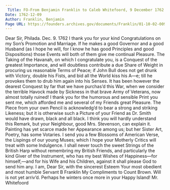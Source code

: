 ```yaml
---
 Title: FO-From Benjamin Franklin to Caleb Whitefoord, 9 December 1762
Date: 1762-12-09
Author: Franklin, Benjamin
Page URL: https://founders.archives.gov/documents/Franklin/01-10-02-0090
---
```


Dear Sir,
Philada. Dec. 9. 1762
I thank you for your kind Congratulations on my Son’s Promotion and Marriage. If he makes a good Governor and a good Husband (as I hope he will, for I know he has good Principles and good Dispositions) those Events will both of them give me continual Pleasure.
The Taking of the Havanah, on which I congratulate you, is a Conquest of the greatest Importance, and will doubtless contribute a due Share of Weight in procuring us reasonable Terms of Peace; if John Bull does not get drunk with Victory, double his Fists, and bid all the World kiss his A—e; till he provokes them to drub him again into his Senses. It has been however the dearest Conquest by far that we have purchas’d this War, when we consider the terrible Havock made by Sickness in that brave Army of Veterans, now almost totally ruined!
I thank you for the humorous and sensible Print you sent me, which afforded me and several of my Friends great Pleasure. The Piece from your own Pencil is acknowledg’d to bear a strong and striking Likeness; but it is otherwise such a Picture of your Friend as Dr. Smith would have drawn, black and all black. I think you will hardly understand this Remark, but your Neighbour, good Mrs. Stevenson, can explain it.
Painting has yet scarce made her Appearance among us; but her Sister Art, Poetry, has some Votaries. I send you a few Blossoms of American Verse, the Lispings of our young Muses; which I hope your Motherly Critics will treat with some Indulgence.
I shall never touch the sweet Strings of the British Harp without remembring my British Friends, and particularly the kind Giver of the Instrument, who has my best Wishes of Happiness—for himself,—and for his Wife and his Children, against it shall please God to send him any. I am, Dear Sir, with the sincerest Esteem Your most obedient and most humble Servant
B Franklin
  My Compliments to Count Brown. Will is not yet arriv’d. Perhaps he winters once more in your Happy Island!
Mr. Whitefoord


